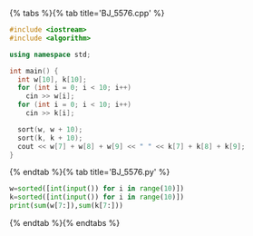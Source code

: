 {% tabs %}{% tab title='BJ_5576.cpp' %}

```cpp
#include <iostream>
#include <algorithm>

using namespace std;

int main() {
  int w[10], k[10];
  for (int i = 0; i < 10; i++)
    cin >> w[i];
  for (int i = 0; i < 10; i++)
    cin >> k[i];

  sort(w, w + 10);
  sort(k, k + 10);
  cout << w[7] + w[8] + w[9] << " " << k[7] + k[8] + k[9];
}
```

{% endtab %}{% tab title='BJ_5576.py' %}

```py
w=sorted([int(input()) for i in range(10)])
k=sorted([int(input()) for i in range(10)])
print(sum(w[7:]),sum(k[7:]))
```

{% endtab %}{% endtabs %}
